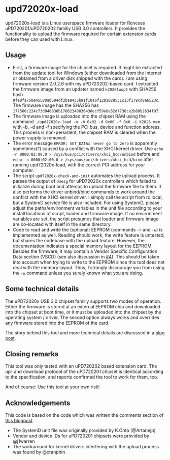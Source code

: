 # upd72020x-load

upd72020x-load is a Linux userspace firmware loader for Renesas uPD720201/uPD720202 familiy USB 3.0 controllers. 
It provides the functionality to upload the firmware required for certain extension cards before they can used with Linux.

## Usage

 * First, a firmware image for the chipset is required.
   It might be extracted from the update tool for Windows (either downloaded from the Internet or obtained from a driver disk shipped with the card).
   I am using firmware version 2.0.2.6 with my uPD720202-based card. I extracted the firmware image from an updater named `k2026fwup1` with SHA256 hash `9fe8fa750e45580ab594df2ba9435b91f10a6f1281029531c13f179cd8a6523c`. The firmware image has the SHA256 has `177560c224c73d040836b17082348036430ecf59e8a32d7736ce2b80b2634f97`.
 * The firmware image is uploaded into the chipset RAM using the command `./upd72020x-load -u -b 0x02 -d 0x00 -f 0x0 -i K2026.mem` with -b, -d and -f specifying the PCI bus, device and function address.
   This process is non-persistent, the chipset RAM is cleared when the power supply is removed.
 * The error message `ERROR: SET_DATAx never go to zero` is apparently sometimes(?) caused by a conflict with the XHCI kernel driver. 
   Use `echo -n 0000:02:00.0 > /sys/bus/pci/drivers/xhci_hcd/unbind` before and `echo -n 0000:02:00.0 > /sys/bus/pci/drivers/xhci_hcd/bind` after running upd72020x-load, with the correct PCI address for your computer.
 * The script `upd72020x-check-and-init` automates the upload process. It parses the output of `dmesg` for uPD72020x controllers which failed to initialize during boot and attemps to upload the firmware file to them.
   It also performs the driver unbind/bind commands to work around the conflict with the XHCI kernel driver.
   I simply call the script from rc.local, but a SystemD service file is also included.
   For using SystemD, please adjust the paths/environment variables in the unit file according to your install locations of script, loader and firmware image.
   If no environment variables are set, the script presumes that loader and firmware image are co-located with itself in the same directory.
 * Code to read and write the (optional) EEPROM (commands `-r` and `-w`) is implemented as well.
   Reading should work, the write feature is untested, but shares the codebase with the upload feature. 
   However, the documentation indicates a special memory layout for the EEPROM. 
   Besides the firmware, it may contain a Vendor Specific Configuration Data section (VSCD) (see also discussion in [#4](https://github.com/markusj/upd72020x-load/issues/4)).
   This should be taken into account when trying to write to the EEPROM since this tool does not deal with the memory layout.
   Thus, I strongly discourage you from using the `-w` command unless you surely known what you are doing.

## Some technical details

The uPD72020x USB 3.0 chipset familiy supports two modes of operation.
Either the firmware is stored at an external EEPROM chip and downloaded into the chipset at boot time, or it must be uploaded into the chipset by the operating system / driver.
The second option always works and overrides any firmware stored into the EEPROM of the card.

The story behind this tool and more technical details are discussed in a [blog post](https://mjott.de/blog/881-renesas-usb-3-0-controllers-vs-linux/).

## Closing remarks

This tool was only tested with an uPD720202 based extension card. 
The up- and download protocol of the uPD720201 chipset is identical according to the specification, and reports confirmed the tool to work for them, too.

And of course: Use this tool at your own risk!

## Acknowledgements

This code is based on the code which was written the comments section of [this blogpost](http://billauer.co.il/blog/2015/11/renesas-rom-setpci/).

 * The SystemD unit file was originally provided by K.Ohta (@Artanejp)
 * Vendor and device IDs for uPD720201 chipsets were provided by @j1warren
 * The workaround for kernel drivers interfering with the upload process was found by @cranphin
